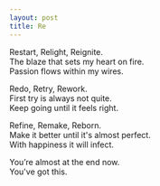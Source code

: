 ```yaml
---
layout: post
title: Re
---
```


Restart, Relight, Reignite. <br>
The blaze that sets my heart on fire. <br>
Passion flows within my wires. <br>

Redo, Retry, Rework. <br>
First try is always not quite. <br>
Keep going until it feels right. <br>

Refine, Remake, Reborn. <br>
Make it better until it's almost perfect. <br>
With happiness it will infect. <br>

You’re almost at the end now. <br>
You've got this. <br>
